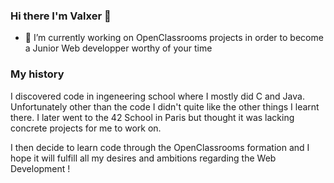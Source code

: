 <img src="https://i.ibb.co/pyM1WSF/github-profil.gif" alt="">

### Hi there I'm Valxer 👋

- 🔭 I’m currently working on OpenClassrooms projects in order to become a Junior Web developper worthy of your time 

### My history

I discovered code in ingeneering school where I mostly did C and Java. Unfortunately other than the code I didn't quite like the other things I learnt there.
I later went to the 42 School in Paris but thought it was lacking concrete projects for me to work on.

I then decide to learn code through the OpenClassrooms formation and I hope it will fulfill all my desires and ambitions regarding the Web Development !
